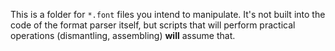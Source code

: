 This is a folder for `*.font` files you intend to manipulate. It's not built into the code of the format parser itself, but scripts that will perform practical operations (dismantling, assembling) **will** assume that.